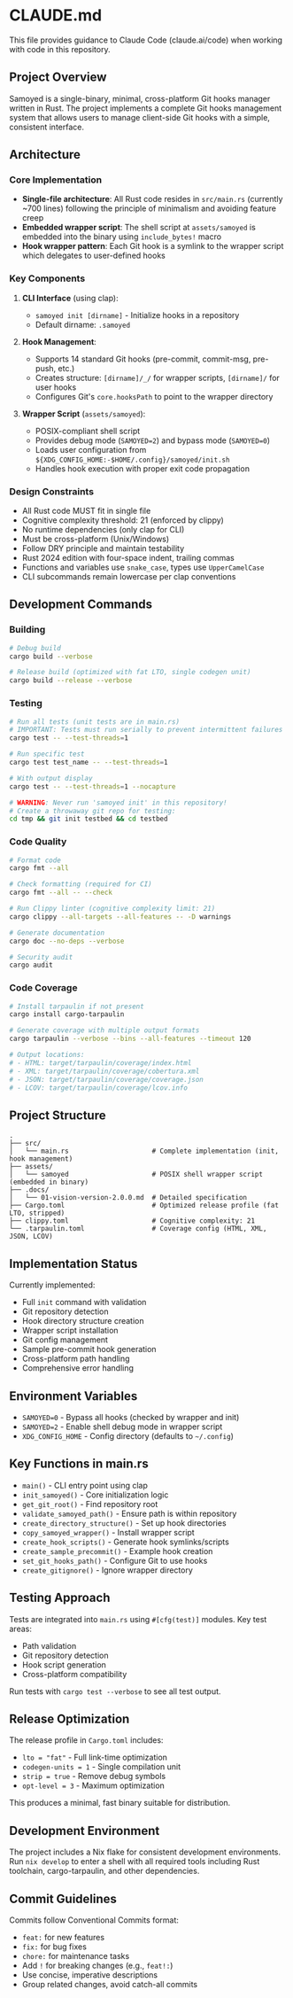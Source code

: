 # CLAUDE.md

This file provides guidance to Claude Code (claude.ai/code) when working with code in this repository.

## Project Overview

Samoyed is a single-binary, minimal, cross-platform Git hooks manager written in Rust. The project implements a complete Git hooks management system that allows users to manage client-side Git hooks with a simple, consistent interface.

## Architecture

### Core Implementation

- **Single-file architecture**: All Rust code resides in `src/main.rs` (currently ~700 lines) following the principle of minimalism and avoiding feature creep
- **Embedded wrapper script**: The shell script at `assets/samoyed` is embedded into the binary using `include_bytes!` macro
- **Hook wrapper pattern**: Each Git hook is a symlink to the wrapper script which delegates to user-defined hooks

### Key Components

1. **CLI Interface** (using clap):
   - `samoyed init [dirname]` - Initialize hooks in a repository
   - Default dirname: `.samoyed`

2. **Hook Management**:
   - Supports 14 standard Git hooks (pre-commit, commit-msg, pre-push, etc.)
   - Creates structure: `[dirname]/_/` for wrapper scripts, `[dirname]/` for user hooks
   - Configures Git's `core.hooksPath` to point to the wrapper directory

3. **Wrapper Script** (`assets/samoyed`):
   - POSIX-compliant shell script
   - Provides debug mode (`SAMOYED=2`) and bypass mode (`SAMOYED=0`)
   - Loads user configuration from `${XDG_CONFIG_HOME:-$HOME/.config}/samoyed/init.sh`
   - Handles hook execution with proper exit code propagation

### Design Constraints

- All Rust code MUST fit in single file
- Cognitive complexity threshold: 21 (enforced by clippy)
- No runtime dependencies (only clap for CLI)
- Must be cross-platform (Unix/Windows)
- Follow DRY principle and maintain testability
- Rust 2024 edition with four-space indent, trailing commas
- Functions and variables use `snake_case`, types use `UpperCamelCase`
- CLI subcommands remain lowercase per clap conventions

## Development Commands

### Building
```bash
# Debug build
cargo build --verbose

# Release build (optimized with fat LTO, single codegen unit)
cargo build --release --verbose
```

### Testing
```bash
# Run all tests (unit tests are in main.rs)
# IMPORTANT: Tests must run serially to prevent intermittent failures
cargo test -- --test-threads=1

# Run specific test
cargo test test_name -- --test-threads=1

# With output display
cargo test -- --test-threads=1 --nocapture

# WARNING: Never run 'samoyed init' in this repository!
# Create a throwaway git repo for testing:
cd tmp && git init testbed && cd testbed
```

### Code Quality
```bash
# Format code
cargo fmt --all

# Check formatting (required for CI)
cargo fmt --all -- --check

# Run Clippy linter (cognitive complexity limit: 21)
cargo clippy --all-targets --all-features -- -D warnings

# Generate documentation
cargo doc --no-deps --verbose

# Security audit
cargo audit
```

### Code Coverage
```bash
# Install tarpaulin if not present
cargo install cargo-tarpaulin

# Generate coverage with multiple output formats
cargo tarpaulin --verbose --bins --all-features --timeout 120

# Output locations:
# - HTML: target/tarpaulin/coverage/index.html
# - XML: target/tarpaulin/coverage/cobertura.xml
# - JSON: target/tarpaulin/coverage/coverage.json
# - LCOV: target/tarpaulin/coverage/lcov.info
```

## Project Structure

```
.
├── src/
│   └── main.rs                     # Complete implementation (init, hook management)
├── assets/
│   └── samoyed                     # POSIX shell wrapper script (embedded in binary)
├── .docs/
│   └── 01-vision-version-2.0.0.md  # Detailed specification
├── Cargo.toml                      # Optimized release profile (fat LTO, stripped)
├── clippy.toml                     # Cognitive complexity: 21
└── .tarpaulin.toml                 # Coverage config (HTML, XML, JSON, LCOV)
```

## Implementation Status

Currently implemented:
- Full `init` command with validation
- Git repository detection
- Hook directory structure creation
- Wrapper script installation
- Git config management
- Sample pre-commit hook generation
- Cross-platform path handling
- Comprehensive error handling

## Environment Variables

- `SAMOYED=0` - Bypass all hooks (checked by wrapper and init)
- `SAMOYED=2` - Enable shell debug mode in wrapper script
- `XDG_CONFIG_HOME` - Config directory (defaults to `~/.config`)

## Key Functions in main.rs

- `main()` - CLI entry point using clap
- `init_samoyed()` - Core initialization logic
- `get_git_root()` - Find repository root
- `validate_samoyed_path()` - Ensure path is within repository
- `create_directory_structure()` - Set up hook directories
- `copy_samoyed_wrapper()` - Install wrapper script
- `create_hook_scripts()` - Generate hook symlinks/scripts
- `create_sample_precommit()` - Example hook creation
- `set_git_hooks_path()` - Configure Git to use hooks
- `create_gitignore()` - Ignore wrapper directory

## Testing Approach

Tests are integrated into `main.rs` using `#[cfg(test)]` modules. Key test areas:
- Path validation
- Git repository detection
- Hook script generation
- Cross-platform compatibility

Run tests with `cargo test --verbose` to see all test output.

## Release Optimization

The release profile in `Cargo.toml` includes:
- `lto = "fat"` - Full link-time optimization
- `codegen-units = 1` - Single compilation unit
- `strip = true` - Remove debug symbols
- `opt-level = 3` - Maximum optimization

This produces a minimal, fast binary suitable for distribution.

## Development Environment

The project includes a Nix flake for consistent development environments. Run `nix develop` to enter a shell with all required tools including Rust toolchain, cargo-tarpaulin, and other dependencies.

## Commit Guidelines

Commits follow Conventional Commits format:
- `feat:` for new features
- `fix:` for bug fixes
- `chore:` for maintenance tasks
- Add `!` for breaking changes (e.g., `feat!:`)
- Use concise, imperative descriptions
- Group related changes, avoid catch-all commits